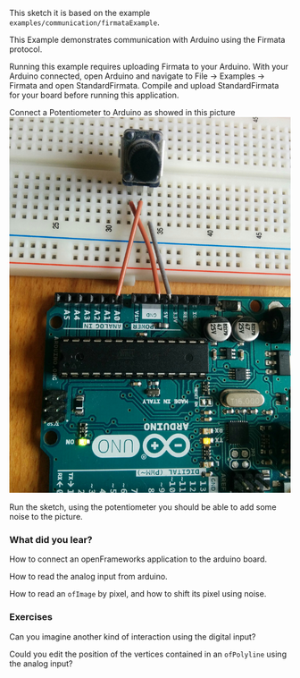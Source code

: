 This sketch it is based on the example `examples/communication/firmataExample`.

This Example demonstrates communication with Arduino using the Firmata protocol.

Running this example requires uploading Firmata to your Arduino. With your Arduino connected, open Arduino and navigate to File -> Examples -> Firmata and open StandardFirmata. Compile and upload StandardFirmata for your board before running this application.


Connect a Potentiometer to Arduino as showed in this picture
![img](bin/data/potentiometer.jpg)

Run the sketch, using the potentiometer you should be able to add some noise to the picture.

### What did you lear?

How to connect an openFrameworks application to the arduino board.

How to read the analog input from arduino.

How to read an `ofImage` by pixel, and how to shift its pixel using noise.

### Exercises

Can you imagine another kind of interaction using the digital input?

Could you edit the position of the vertices contained in an `ofPolyline` using the analog input?




